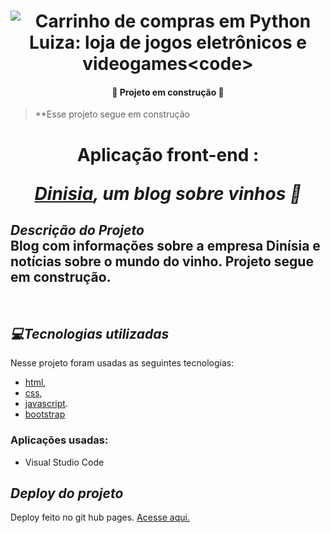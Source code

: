 
<h1 align="center">
   <a><img src="https://user-images.githubusercontent.com/104438961/199346766-a59c6a7f-1d6f-49e9-9844-317448108767.png" alt="Carrinho de compras em Python Luiza: loja de jogos eletrônicos e videogames<code>" ></a>
</h1>

<h4 align="center"> 
    🚧  Projeto em construção  🚧
</h4>

> **Esse projeto segue em construção


 <h1 align="center">Aplicação front-end : <i>
 
 [Dinisia](https://www.instagram.com/dinisialtda/), um blog sobre vinhos 🍷</i></h1>


<h2><i>Descrição do Projeto</i>
<br>
Blog com informações sobre a empresa Dinísia e notícias sobre o mundo do vinho. Projeto segue em construção.</h2>
<br>
<h2><i>💻Tecnologias utilizadas</h2></i>

Nesse projeto foram usadas as seguintes tecnologias:

- [html](https://www.w3schools.com/html/),
- [css](https://www.w3schools.com/css/default.asp),
- [javascript](https://www.w3schools.com/js/default.asp).
- [bootstrap](https://www.w3schools.com/bootstrap4/default.asp)


### Aplicações usadas:
- Visual Studio Code



<h2><i>Deploy do projeto</h2></i>

Deploy feito no git hub pages. [Acesse aqui.](https://naayalelis.github.io/DinisiaBlog/index.html)





